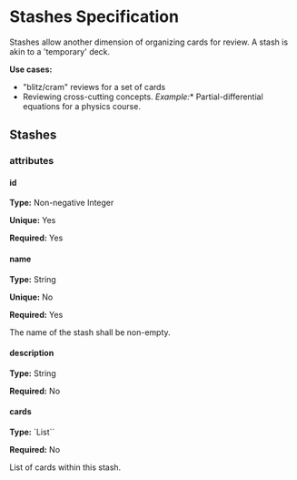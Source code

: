 Stashes Specification
=====================

Stashes allow another dimension of organizing cards for review. A stash is akin to a 'temporary' deck.

**Use cases:**

- "blitz/cram" reviews for a set of cards
- Reviewing cross-cutting concepts. *Example:** Partial-differential equations for a physics course.

## Stashes

### attributes

#### id

**Type:** Non-negative Integer

**Unique:** Yes

**Required:** Yes

#### name

**Type:** String

**Unique:** No

**Required:** Yes

The name of the stash shall be non-empty.

#### description

**Type:** String

**Required:** No

#### cards

**Type:** `List<Card ids>``

**Required:** No

List of cards within this stash.
